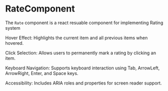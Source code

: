 # RateComponent
The `Rate` component is a react resuable component for implementing Rating system

Hover Effect: Highlights the current item and all previous items when hovered.

Click Selection: Allows users to permanently mark a rating by clicking an item.

Keyboard Navigation: Supports keyboard interaction using Tab, ArrowLeft, ArrowRight, Enter, and Space keys.

Accessibility: Includes ARIA roles and properties for screen reader support.
